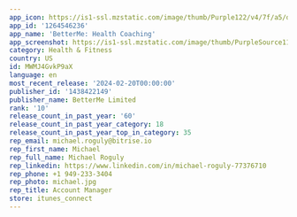 ```yaml
---
app_icon: https://is1-ssl.mzstatic.com/image/thumb/Purple122/v4/7f/a5/dd/7fa5dd16-99d3-59f5-a9fd-20f6547e895f/AppIcon-0-0-1x_U007epad-0-10-0-85-220.png/1024x1024bb.png
app_id: '1264546236'
app_name: 'BetterMe: Health Coaching'
app_screenshot: https://is1-ssl.mzstatic.com/image/thumb/PurpleSource116/v4/30/52/f2/3052f27d-d04a-86bb-352b-d30e8008e0d2/8bb140f1-f144-44d4-82a4-28c259298f67_6.5_U201d_en_1.jpg/1242x2688bb.png
category: Health & Fitness
country: US
id: MWMJ4GvkP9aX
language: en
most_recent_release: '2024-02-20T00:00:00'
publisher_id: '1438422149'
publisher_name: BetterMe Limited
rank: '10'
release_count_in_past_year: '60'
release_count_in_past_year_category: 18
release_count_in_past_year_top_in_category: 35
rep_email: michael.roguly@bitrise.io
rep_first_name: Michael
rep_full_name: Michael Roguly
rep_linkedin: https://www.linkedin.com/in/michael-roguly-77376710
rep_phone: +1 949-233-3404
rep_photo: michael.jpg
rep_title: Account Manager
store: itunes_connect
---
```

